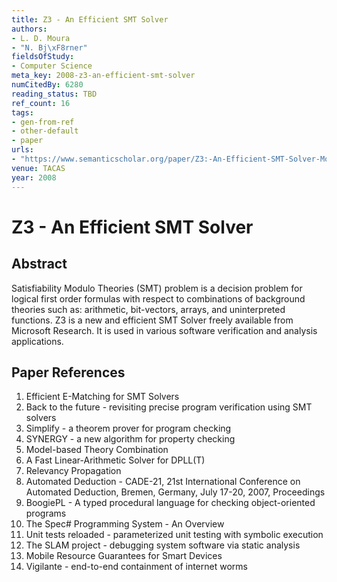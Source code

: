 ```yaml
---
title: Z3 - An Efficient SMT Solver
authors:
- L. D. Moura
- "N. Bj\xF8rner"
fieldsOfStudy:
- Computer Science
meta_key: 2008-z3-an-efficient-smt-solver
numCitedBy: 6280
reading_status: TBD
ref_count: 16
tags:
- gen-from-ref
- other-default
- paper
urls:
- "https://www.semanticscholar.org/paper/Z3:-An-Efficient-SMT-Solver-Moura-Bj\xF8rner/3960dda299e0f8615a7db675b8e6905b375ecf8a?sort=total-citations"
venue: TACAS
year: 2008
---
```


# Z3 - An Efficient SMT Solver

## Abstract

Satisfiability Modulo Theories (SMT) problem is a decision problem for logical first order formulas with respect to combinations of background theories such as: arithmetic, bit-vectors, arrays, and uninterpreted functions. Z3 is a new and efficient SMT Solver freely available from Microsoft Research. It is used in various software verification and analysis applications.

## Paper References

1. Efficient E-Matching for SMT Solvers
2. Back to the future - revisiting precise program verification using SMT solvers
3. Simplify - a theorem prover for program checking
4. SYNERGY - a new algorithm for property checking
5. Model-based Theory Combination
6. A Fast Linear-Arithmetic Solver for DPLL(T)
7. Relevancy Propagation
8. Automated Deduction - CADE-21, 21st International Conference on Automated Deduction, Bremen, Germany, July 17-20, 2007, Proceedings
9. BoogiePL - A typed procedural language for checking object-oriented programs
10. The Spec# Programming System - An Overview
11. Unit tests reloaded - parameterized unit testing with symbolic execution
12. The SLAM project - debugging system software via static analysis
13. Mobile Resource Guarantees for Smart Devices
14. Vigilante - end-to-end containment of internet worms
